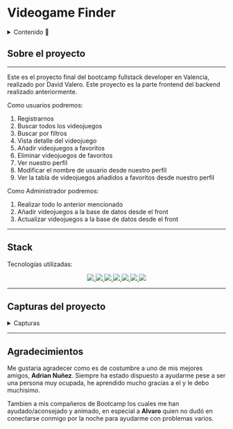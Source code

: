# Videogame Finder

<details>
  <summary>Contenido 📝</summary>
  <ol>
    <li><a href="#sobre-el-proyecto">Sobre el proyecto</a></li>
    <li><a href="#stack">Stack</a></li>
    <li><a href="#capturas">Capturas</a></li>
    <li><a href="#agradecimientos">Agradecimientos</a></li>
  </ol>
</details>

## Sobre el proyecto
---

Este es el proyecto final del bootcamp fullstack developer en Valencia, realizado por David Valero. Este proyecto es la parte frontend del backend realizado anteriormente. 


Como usuarios podremos: 
<ol>
<li>Registrarnos</li>
<li>Buscar todos los videojuegos</li>
<li>Buscar por filtros</li>
<li>Vista detalle del videojuego</li>
<li>Añadir videojuegos a favoritos</li>
<li>Eliminar videojuegos de favoritos</li>
<li>Ver nuestro perfil</li>
<li>Modificar el nombre de usuario desde nuestro perfil</li>
<li>Ver la tabla de videojuegos añadidos a favoritos desde nuestro perfil</li>


</ol>

Como Administrador podremos:
<ol>
<li>Realizar todo lo anterior mencionado</li>
<li>Añadir videojuegos a la base de datos desde el front</li>
<li>Actualizar videojuegos a la base de datos desde el front</li>
</ol>

---

## Stack
Tecnologías utilizadas:
<div align ="center">
</a>

<a href="https://developer.mozilla.org/es/docs/Web/JavaScript">
    <img src= "https://img.shields.io/badge/javascipt-EFD81D?style=for-the-badge&logo=javascript&logoColor=black"/>
</a>
<a href="https://jwt.io/">
    <img src= "https://img.shields.io/badge/JWT-black?style=for-the-badge&logo=JSON%20web%20tokens"/>
</a>

<a href="https://www.github.com/">
    <img src= "https://img.shields.io/badge/github-24292F?style=for-the-badge&logo=github&logoColor=white"/>
</a>
<a href="https://git-scm.com/">
    <img src= "https://img.shields.io/badge/git-F54D27?style=for-the-badge&logo=git&logoColor=white"/>
</a>
<a href="https://www.docker.com/">
    <img src= "https://img.shields.io/badge/docker-2496ED?style=for-the-badge&logo=docker&logoColor=white"/>
</a>
<a href="https://www.sequelize.org/">
    <img src= "https://img.shields.io/badge/sequelize-3C76C3?style=for-the-badge&logo=sequelize&logoColor=white"/>
</a>
<a href="https://reactjs.org/">
    <img src= "https://img.shields.io/badge/React-20232A?style=for-the-badge&logo=react&logoColor=61DAFB"/>
</a>
 </div>
 
 ---

## Capturas del proyecto
<details>
<summary>Capturas</summary>

En primer lugar teneis una vista Home minimalista sin muchos elementos en la pantalla ya que en la vista principal de una web en lo personal no me gusta que sea cargante para la vista, tan solo lo justo y necesario. En la parte superior tenemos el navbar donde de primeras podremos registrarnos o bien realizar login si ya estamos registrados.

![Alt text](assets/Home.png)

Aquí teneis una captura del formulario de registro:

![Alt text](assets/registro.png)

Este sería el formulario de login:

![Alt text](assets/login.png)

Una vez registrados podremos apreciar que los componentes del navbar cambian pasando a mostrarnos las opciones de "profile", "videogames" y "logout"

![Alt text](assets/Navbar%20user.png)

Si entramos en la vista "profile" podremos encontrar una card con nuestro nombre de usuario, email y justo debajo una tabla donde se iran mostrando los videojuegos añadidos a favoritos.

![Alt text](assets/Profile.png)

Desde la misma vista "profile" podremos actualizar nuestro nombre de usuario pulsando en "actualizar tu nombre de usuario".

![Alt text](assets/username%20actualizado.png)

Como usuario si accedemos a la vista "videogames" tendremos una tabla donde apareceran todos los videojuegos de la base de datos.

![Alt text](assets/videojuegos.png)

En la parte superior de la vista "videogames" tendremos un desplegable donde se encuentran los filtros.

![Alt text](assets/filtros.png)

Si queremos filtrar tan solo tendremos que rellenar cualquiera de los campos con lo que deseamos filtrar.

![Alt text](assets/filtrado.png)

Si pulsamos en el nombre de cualquier videojuego mostraremos una vista detalle de dicho videojuego.

![Alt text](assets/Vista%20detalle.png)

Desde la misma vista detalle tendremos la opción de agregar dicho videojuego a favoritos y poder verlo despues en nuestro perfil.

![Alt text](assets/a%C3%B1adido%20a%20favorito.png)

Una vez añadido el videojuego a favoritos si volvemos a la vista profile podremos ver al final de la página los videojuegos añadidos a favoritos con la opción de eliminarlos de favoritos si deseas.

![Alt text](assets/profile%20con%20favorito%20a%C3%B1adido.png)

Si nos logeamos como administrador la navbar volverá a cambiar añadiendo las pestañas "users", "add videogame" y "update videogame".

![Alt text](assets/navbar%20admin.png)

En la vista "users" podremos ver todos los usuarios registrados.

![Alt text](assets/users.png)

En la vista "add videogame" podremos añadir videojuegos a la base desde el front pasandole todos los campos.

![Alt text](assets/a%C3%B1adir%20videojuego.png)

Y por ultimo en la vista "update videogame" podremos actualizar un videojuego ya existente en la base de datos desde el front.

![Alt text](assets/actualizar%20videojuego.png)

</details>

--- 

## Agradecimientos

Me gustaria agradecer como es de costumbre a uno de mis mejores amigos, **Adrian Nuñez**. Siempre ha estado dispuesto a ayudarme pese a ser una persona muy ocupada, he aprendido mucho gracias a el y le debo muchisimo.

Tambien a mis compañeros de Bootcamp los cuales me han ayudado/aconsejado y animado, en especial a **Alvaro** quien no dudó en conectarse conmigo por la noche para ayudarme con problemas varios. 
